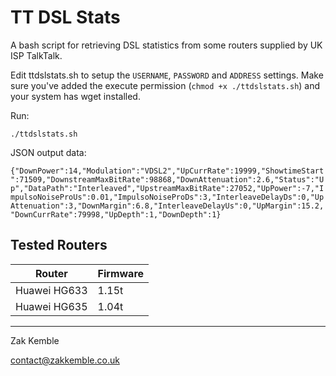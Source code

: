 # TT DSL Stats

A bash script for retrieving DSL statistics from some routers supplied by UK ISP TalkTalk.

Edit ttdslstats.sh to setup the `USERNAME`, `PASSWORD` and `ADDRESS` settings. Make sure you've added the execute permission (`chmod +x ./ttdslstats.sh`) and your system has wget installed.

Run:

`./ttdslstats.sh`

JSON output data:

`{"DownPower":14,"Modulation":"VDSL2","UpCurrRate":19999,"ShowtimeStart":71509,"DownstreamMaxBitRate":98868,"DownAttenuation":2.6,"Status":"Up","DataPath":"Interleaved","UpstreamMaxBitRate":27052,"UpPower":-7,"ImpulsoNoiseProUs":0.01,"ImpulsoNoiseProDs":3,"InterleaveDelayDs":0,"UpAttenuation":3,"DownMargin":6.8,"InterleaveDelayUs":0,"UpMargin":15.2,"DownCurrRate":79998,"UpDepth":1,"DownDepth":1}`

## Tested Routers

| Router | Firmware
| ------ | --------
| Huawei HG633	| 1.15t
| Huawei HG635	| 1.04t

--------

Zak Kemble

contact@zakkemble.co.uk
